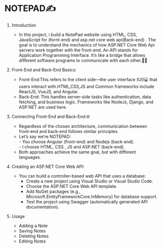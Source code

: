# NOTEPAD✍️

1. Introduction
    - In this project, i build a NotePad website using HTML, CSS, JavaScript for (fornt-end) and asp.net core web api(Back-end) . The goal is to understand the mechanics of how ASP.NET Core Web Api servers work together with the front-end. An API stands for Application Programming Interface. It’s like a bridge that allows different software programs to communicate with each other.🚀🌟

2. Front-End and Back-End Basics:
     - Front-End:This refers to the client side—the user interface (UI)💻 that users interact with.HTML,CSS,JS and Common frameworks include ReactJS, VueJS, and Angular.<br>
     - Back-End: This handles server-side tasks like authentication, data fetching, and business logic. Frameworks like NodeJs, Django, and ASP.NET are used here.
       
3. Connecting Front-End and Back-End:🌐
   - Regardless of the chosen architecture, communication between front-end and back-end follows similar principles.
   - Let’s say we’re NOTEPAD:<br>
         - You choose Angular (front-end) and Nodejs  (back-end).<br>
         - I choose HTML, CSS , JS and ASP.NET (back-end).<br>
   - Both approaches achieve the same goal, but with different languages.

4. Creating an ASP.NET Core Web API:
    - You can build a controller-based web API that uses a database:<br>
         - Create a new project using Visual Studio or Visual Studio Code.<br>
         - Choose the ASP.NET Core Web API template.<br>
         - Add NuGet packages (e.g., Microsoft.EntityFrameworkCore.InMemory) for database support.<br>
         - Test the project using Swagger (automatically generated API documentation).<br>
5. Usage
    - Adding a Note
    - Saving Notes
    - Deleting Notes
    - Editing Notes


       
